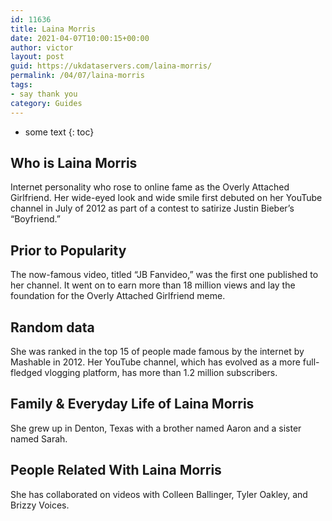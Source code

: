 ```yaml
---
id: 11636
title: Laina Morris
date: 2021-04-07T10:00:15+00:00
author: victor
layout: post
guid: https://ukdataservers.com/laina-morris/
permalink: /04/07/laina-morris
tags:
- say thank you
category: Guides
---
```


* some text
{: toc}


## Who is Laina Morris



Internet personality who rose to online fame as the Overly Attached Girlfriend. Her wide-eyed look and wide smile first debuted on her YouTube channel in July of 2012 as part of a contest to satirize Justin Bieber&#8217;s &#8220;Boyfriend.&#8221; 

                
                
                
## Prior to Popularity



The now-famous video, titled &#8220;JB Fanvideo,&#8221; was the first one published to her channel. It went on to earn more than 18 million views and lay the foundation for the Overly Attached Girlfriend meme.

                
                
                
## Random data



She was ranked in the top 15 of people made famous by the internet by Mashable in 2012. Her YouTube channel, which has evolved as a more full-fledged vlogging platform, has more than 1.2 million subscribers.

                
                
                
## Family & Everyday Life of Laina Morris



She grew up in Denton, Texas with a brother named Aaron and a sister named Sarah.

                
                
                
## People Related With Laina Morris



She has collaborated on videos with Colleen Ballinger, Tyler Oakley, and Brizzy Voices.

                
              
            
          
          
          